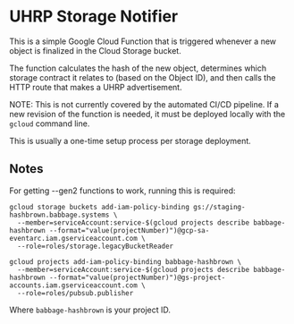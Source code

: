 # UHRP Storage Notifier

This is a simple Google Cloud Function that is triggered whenever a new object is finalized in the Cloud Storage bucket.

The function calculates the hash of the new object, determines which storage contract it relates to (based on the Object ID), and then calls the HTTP route that makes a UHRP advertisement.

NOTE: This is not currently covered by the automated CI/CD pipeline. If a new revision of the function is needed, it must be deployed locally with the `gcloud` command line.

This is usually a one-time setup process per storage deployment.


## Notes

For getting --gen2 functions to work, running this is required:

```
gcloud storage buckets add-iam-policy-binding gs://staging-hashbrown.babbage.systems \
  --member=serviceAccount:service-$(gcloud projects describe babbage-hashbrown --format="value(projectNumber)")@gcp-sa-eventarc.iam.gserviceaccount.com \
  --role=roles/storage.legacyBucketReader

gcloud projects add-iam-policy-binding babbage-hashbrown \
  --member=serviceAccount:service-$(gcloud projects describe babbage-hashbrown --format="value(projectNumber)")@gs-project-accounts.iam.gserviceaccount.com \
  --role=roles/pubsub.publisher
```

Where `babbage-hashbrown` is your project ID.
